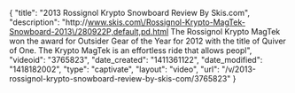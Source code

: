 {
    "title": "2013 Rossignol Krypto Snowboard Review By Skis.com",
    "description": "http:\/\/www.skis.com\/Rossignol-Krypto-MagTek-Snowboard-2013\/280922P,default,pd.html  The Rossignol Krypto MagTek won the award for Outsider Gear of the Year for 2012 with the title of Quiver of One. The Krypto MagTek is an effortless ride that allows peopl",
    "videoid": "3765823",
    "date_created": "1411361122",
    "date_modified": "1418182002",
    "type": "captivate",
    "layout": "video",
    "url": "\/v\/2013-rossignol-krypto-snowboard-review-by-skis-com\/3765823"
}